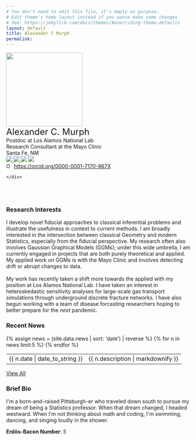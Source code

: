 ```yaml
---
# You don't need to edit this file, it's empty on purpose.
# Edit theme's home layout instead if you wanna make some changes
# See: https://jekyllrb.com/docs/themes/#overriding-theme-defaults
layout: default
title: Alexander C Murph
permalink: 
---
```

<div class="banner">
    <div class="photo">
        <img src="https://sirmurphalot.github.io/assets/me.jpg" width="207px" height="200px">
    </div>
    <div class="contact">
        <font size="+2">Alexander C. Murph</font> <br>
        Postdoc at Los Alamos National Lab<br>
        Research Consultant at the Mayo Clinic<br>
        Santa Fe, NM <br>
        <a href="mailto:murph290@gmail.com"> <img src="{{site.url}}css/icons/gmail.jpg"  class="icon"> </a>
        <a href="https://www.linkedin.com/in/alexander-c-murph-a39772b0/"><img src="{{site.url}}css/icons/linkedin.jpg"  class="icon"> </a>
        <a href="https://github.com/sirmurphalot"><img src="{{site.url}}css/icons/github.png" class="icon"></a>
        <a href="https://www.imdb.com/name/nm7015552/"><img src="{{site.url}}css/icons/imdb.png" class="icon"></a>
        <div itemscope itemtype="https://schema.org/Person"><a itemprop="sameAs" content="https://orcid.org/0000-0001-7170-867X" href="https://orcid.org/0000-0001-7170-867X" target="orcid.widget" rel="noopener noreferrer" style="vertical-align:top;"><img src="https://orcid.org/sites/default/files/images/orcid_16x16.png" style="width:1em;margin-right:.5em;" alt="ORCID iD icon">https://orcid.org/0000-0001-7170-867X</a></div>

    </div>
</div>
<div class="homecontent">
    <br>
    <br>
    <p>
    <h3>Research Interests</h3>
    I develop novel fiducial approaches to classical inferential problems and illustrate the usefulness in context to current methods.  I am broadly interested in the intersection between classical Geometry and modern Statistics, especially from the fiducial perspective.  My research often also involves Gaussian Graphical Models (GGMs); under this wide umbrella, I am currently engaged in projects that are both purely theoretical and applied.  My applied work on GGMs is with the Mayo Clinic and involves detecting drift or abrupt changes to data. <br>
    <br>
    My work has recently taken a shift more towards the applied with my position at Los Alamos National Lab.  I have taken an interest in heteroskedastic sensitivity analyses for large-scale gas transport simulations through underground discrete fracture networks.  I have also begun working with a team of disease forcasting researchers hoping to better prepare for the <i>next</i> pandemic.
    </p>
<!--
<p>
    <h3>Teaching</h3>
    Due to funding from the Mayo Clinic, I will not be teaching for the remainder of my PhD program.  I report this news with great enthusiasm, yet still with some melancholy.  Teaching is a passion of mine and I know that it will be in my future.
</p>
-->
    <p>
    <h3>Recent News</h3>
<table class="news">
  {% assign news = (site.data.news | sort: 'date') | reverse %} {% for n in news limit:5 %}
  <tr>
    <td class="date">{{ n.date | date_to_string }} </td> 
    <td class="description"> {{ n.description | markdownify }} </td>
  </tr>
  {% endfor %}
</table>
<a href="{{site.url}}news.html">View All</a> <br>
    </p>
    <p>
    <h3>Brief Bio</h3>
    I'm a born-and-raised Pittsburgh-er who traveled down south to pursue my dream of being a Statistics professor.  When that dream changed, I headed westward.  When I'm not thinking about math and coding, I'm swimming, dancing, and singing loudly in the shower.
    </p>
    <b>Erdös-Bacon Number</b>: 5
</div>
